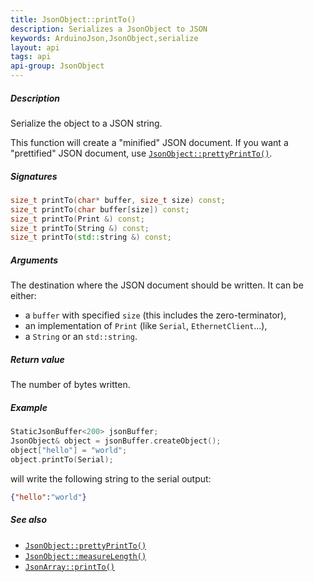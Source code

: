 ```yaml
---
title: JsonObject::printTo()
description: Serializes a JsonObject to JSON
keywords: ArduinoJson,JsonObject,serialize
layout: api
tags: api
api-group: JsonObject
---
```


##### Description

Serialize the object to a JSON string.

This function will create a "minified" JSON document.
If you want a "prettified" JSON document, use [`JsonObject::prettyPrintTo()`]({{site.baseurl}}/api/jsonobject/prettyprintto/).

##### Signatures

```c++
size_t printTo(char* buffer, size_t size) const;
size_t printTo(char buffer[size]) const;
size_t printTo(Print &) const;
size_t printTo(String &) const;
size_t printTo(std::string &) const;
```

##### Arguments

The destination where the JSON document should be written.
It can be either:

* a `buffer` with specified `size` (this includes the zero-terminator),
* an implementation of `Print` (like `Serial`, `EthernetClient`...),
* a `String` or an `std::string`.

##### Return value

The number of bytes written.

##### Example

```c++
StaticJsonBuffer<200> jsonBuffer;
JsonObject& object = jsonBuffer.createObject();
object["hello"] = "world";
object.printTo(Serial);
```

will write the following string to the serial output:

```json
{"hello":"world"}
```

##### See also

* [`JsonObject::prettyPrintTo()`]({{site.baseurl}}/api/jsonobject/prettyprintto/)
* [`JsonObject::measureLength()`]({{site.baseurl}}/api/jsonobject/measurelength/)
* [`JsonArray::printTo()`]({{site.baseurl}}/api/jsonarray/printto/)